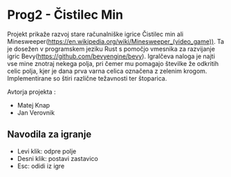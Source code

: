 # Prog2 - Čistilec Min
Projekt prikaže razvoj stare računalniške igrice Čistilec min ali Minesweeper(https://en.wikipedia.org/wiki/Minesweeper_(video_game)). Ta je dosežen v programskem jeziku Rust s pomočjo
vmesnika za razvijanje igric Bevy(https://github.com/bevyengine/bevy).
Igralčeva naloga je najti vse mine znotraj nekega polja, pri čemer mu pomagajo številke že odkritih celic polja, kjer je dana prva varna celica označena z zelenim krogom.
Implementirane so štiri različne težavnosti ter štoparica.

Avtorja projekta : 

* Matej Knap
* Jan Verovnik

## Navodila za igranje
* Levi klik: odpre polje
* Desni klik: postavi zastavico
* Esc: odidi iz igre
